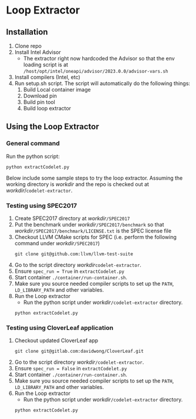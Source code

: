 Loop Extractor
==============

Installation
-------------------------
1. Clone repo
2. Install Intel Advisor
   - The extractor right now hardcoded the Advisor so that the env loading script is at `/host/opt/intel/oneapi/advisor/2023.0.0/advisor-vars.sh`
3. Install compilers (Intel, etc)
4. Run setup.sh script.  The script will automatically do the following things:
    1. Build Local container image
    2. Download pin
    3. Build pin tool
    4. Build loop extractor

Using the Loop Extractor
------------------------

### General command
Run the python script:
```
python extractCodelet.py
```
Below include some sample steps to try the loop extractor.  Assuming the working directory is _workdir_ and the repo is checked out at _workdir_/`codelet-extractor`.


### Testing using SPEC2017

1. Create SPEC2017 directory at _workdir_`/SPEC2017`
2. Put the benchmark under _workdir_`/SPEC2017/benchmark` so that _workdir_`/SPEC2017/benchmark/LICENSE.txt` is the SPEC license file
3. Checkout LLVM CMake scripts for SPEC (i.e. perform the following command under _workdir_`/SPEC2017`)
   ```
   git clone git@github.com:llvm/llvm-test-suite
   ```
4. Go to the script directory _workdir_`codelet-extractor`.
5. Ensure `spec_run = True` in `extractCodelet.py`   
6. Start container `./container/run-container.sh`.
7. Make sure you source needed compiler scripts to set up the `PATH`, `LD_LIBRARY_PATH` and other variables.
8. Run the Loop extractor
   * Run the python script under _workdir_`/codelet-extractor` directory.
   ```
   python extractCodelet.py
   ```

### Testing using CloverLeaf application

1. Checkout updated CloverLeaf app 
   ```
   git clone git@gitlab.com:davidwong/CloverLeaf.git
   ```
2. Go to the script directory _workdir_`/codelet-extractor`.
3. Ensure `spec_run = False` in `extractCodelet.py`
4. Start container `./container/run-container.sh`.
5. Make sure you source needed compiler scripts to set up the `PATH`, `LD_LIBRARY_PATH` and other variables.
6. Run the Loop extractor
   * Run the python script under _workdir_`/codelet-extractor` directory.
   ```
   python extractCodelet.py
   ```